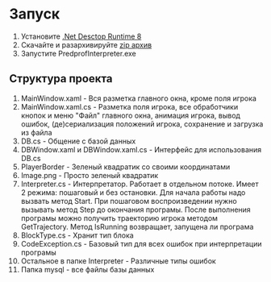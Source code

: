 ﻿# Запуск
1. Установите [.Net Desctop Runtime 8](https://dotnet.microsoft.com/en-us/download/dotnet/8.0)
1. Скачайте и разархивируйте [zip архив](https://github.com/StePanKinS/PredprofGridMaster/releases/download/v1.0.0/GridMasterInterpreter.zip)
1. Запустите PredprofInterpreter.exe


## Структура проекта
1. MainWindow.xaml - Вся разметка главного окна, кроме поля игрока
1. MainWindow.xaml.cs - Разметка поля игрока, все обработчики кнопок и меню "Файл" главного окна, анимация игрока, вывод ошибок, (де)сериализация положений игрока, сохранение и загрузка из файла
1. DB.cs - Общение с базой данных
1. DBWindow.xaml и DBWindow.xaml.cs - Интерфейс для использования DB.cs
1. PlayerBorder - Зеленый квадратик со своими координатами
1. Image.png - Просто зеленый квадратик
1. Interpreter.cs - Интерпретатор. Работает в отдельном потоке. Имеет 2 режима: пошаговый и без остановки. Для начала работы надо вызвать метод Start. При пошаговом воспроизведении нужно вызывать метод Step до окончания програмы. После выполнения програмы можно получить траекторию игрока методом GetTrajectory. Метод IsRunning возвращает, запущена ли програма
1. BlockType.cs - Хранит тип блока
1. CodeException.cs - Базовый тип для всех ошибок при интерпретации програмы
1. Остальное в папке Interpreter - Различные типы ошибок
1. Папка mysql - все файлы базы данных